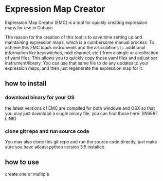 # Expression Map Creator

Expression Map Creator (EMC) is a tool for quickly creating expression maps for use in Cubase. 

The reason for the creation of this tool is to save time setting up and maintaining expression maps, which is a cumbersome manual process.
To achieve this EMC loads instruments and the articulations (+ additional information like keyswitches, midi channel, etc.) from a single or a collection of yaml files. This allows you to quickly copy those yaml files and adjust per instrument/library. You can use that same file to do any updates to your expression maps, and then just regenerate the expression map for it.

## how to install

### download binary for your OS
the latest versions of EMC are compiled for both windows and OSX so that you may just download a single binary file, you can find those here: (INSERT LINK)

### clone git repo and run source code

You may also clone this git repo and run the source code directly, just make sure you have atleast python version 3.5 installed.

## how to use
create one or multiple 